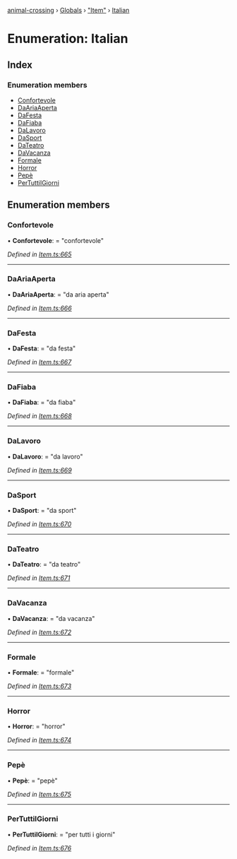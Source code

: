 [animal-crossing](../README.md) › [Globals](../globals.md) › ["Item"](../modules/_item_.md) › [Italian](_item_.italian.md)

# Enumeration: Italian

## Index

### Enumeration members

* [Confortevole](_item_.italian.md#confortevole)
* [DaAriaAperta](_item_.italian.md#daariaaperta)
* [DaFesta](_item_.italian.md#dafesta)
* [DaFiaba](_item_.italian.md#dafiaba)
* [DaLavoro](_item_.italian.md#dalavoro)
* [DaSport](_item_.italian.md#dasport)
* [DaTeatro](_item_.italian.md#dateatro)
* [DaVacanza](_item_.italian.md#davacanza)
* [Formale](_item_.italian.md#formale)
* [Horror](_item_.italian.md#horror)
* [Pepè](_item_.italian.md#pepè)
* [PerTuttiIGiorni](_item_.italian.md#pertuttiigiorni)

## Enumeration members

###  Confortevole

• **Confortevole**: = "confortevole"

*Defined in [Item.ts:665](https://github.com/Norviah/animal-crossing/blob/e9cea70/module/types/Item.ts#L665)*

___

###  DaAriaAperta

• **DaAriaAperta**: = "da aria aperta"

*Defined in [Item.ts:666](https://github.com/Norviah/animal-crossing/blob/e9cea70/module/types/Item.ts#L666)*

___

###  DaFesta

• **DaFesta**: = "da festa"

*Defined in [Item.ts:667](https://github.com/Norviah/animal-crossing/blob/e9cea70/module/types/Item.ts#L667)*

___

###  DaFiaba

• **DaFiaba**: = "da fiaba"

*Defined in [Item.ts:668](https://github.com/Norviah/animal-crossing/blob/e9cea70/module/types/Item.ts#L668)*

___

###  DaLavoro

• **DaLavoro**: = "da lavoro"

*Defined in [Item.ts:669](https://github.com/Norviah/animal-crossing/blob/e9cea70/module/types/Item.ts#L669)*

___

###  DaSport

• **DaSport**: = "da sport"

*Defined in [Item.ts:670](https://github.com/Norviah/animal-crossing/blob/e9cea70/module/types/Item.ts#L670)*

___

###  DaTeatro

• **DaTeatro**: = "da teatro"

*Defined in [Item.ts:671](https://github.com/Norviah/animal-crossing/blob/e9cea70/module/types/Item.ts#L671)*

___

###  DaVacanza

• **DaVacanza**: = "da vacanza"

*Defined in [Item.ts:672](https://github.com/Norviah/animal-crossing/blob/e9cea70/module/types/Item.ts#L672)*

___

###  Formale

• **Formale**: = "formale"

*Defined in [Item.ts:673](https://github.com/Norviah/animal-crossing/blob/e9cea70/module/types/Item.ts#L673)*

___

###  Horror

• **Horror**: = "horror"

*Defined in [Item.ts:674](https://github.com/Norviah/animal-crossing/blob/e9cea70/module/types/Item.ts#L674)*

___

###  Pepè

• **Pepè**: = "pepè"

*Defined in [Item.ts:675](https://github.com/Norviah/animal-crossing/blob/e9cea70/module/types/Item.ts#L675)*

___

###  PerTuttiIGiorni

• **PerTuttiIGiorni**: = "per tutti i giorni"

*Defined in [Item.ts:676](https://github.com/Norviah/animal-crossing/blob/e9cea70/module/types/Item.ts#L676)*
